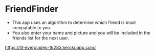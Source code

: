 # FriendFinder
* This app uses an algorithm to determine which friend is most compatable to you.
* You also enter your name and picture and you will be included in the friends list for the next user. 


https://lit-everglades-16283.herokuapp.com/